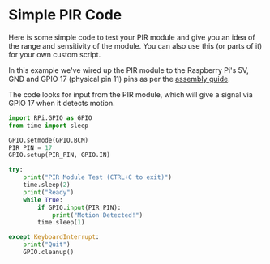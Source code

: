﻿# Simple PIR Code

Here is some simple code to test your PIR module and give you an idea of the range and sensitivity of the module. You can also use this (or parts of it) for your own custom script.

In this example we've wired up the PIR module to the Raspberry Pi's 5V, GND and GPIO 17 (physical pin 11) pins as per the [assembly guide](https://thepihut.com/blogs/raspberry-pi-tutorials/pir-camera-case-assembly-instructions).

The code looks for input from the PIR module, which will give a signal via GPIO 17 when it detects motion.

```python
import RPi.GPIO as GPIO
from time import sleep

GPIO.setmode(GPIO.BCM)
PIR_PIN = 17
GPIO.setup(PIR_PIN, GPIO.IN)

try:
	print("PIR Module Test (CTRL+C to exit)")
	time.sleep(2)
	print("Ready")
	while True:
		if GPIO.input(PIR_PIN):
			print("Motion Detected!")
		time.sleep(1)

except KeyboardInterrupt:
	print("Quit")
	GPIO.cleanup()
```
